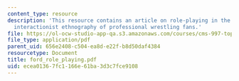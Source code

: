 ```yaml
---
content_type: resource
description: 'This resource contains an article on role-playing in the stands: a symbolic
  interactionist ethnography of professional wrestling fans.'
file: https://ol-ocw-studio-app-qa.s3.amazonaws.com/courses/cms-997-topics-in-comparative-media-american-pro-wrestling-spring-2007/ecea01367fc1166e61ba3d3c7fce9108_ford_role_playing.pdf
file_type: application/pdf
parent_uid: 656e2408-c504-ea8d-e22f-b8d50daf4384
resourcetype: Document
title: ford_role_playing.pdf
uid: ecea0136-7fc1-166e-61ba-3d3c7fce9108
---
```


